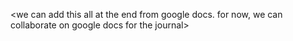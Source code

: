 <we can add this all at the end from google docs. for now, we can collaborate on google docs for the journal>
